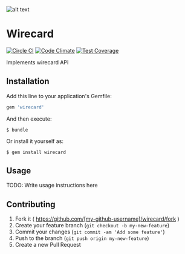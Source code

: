 ![alt text](https://d21buns5ku92am.cloudfront.net/59399/images/195128-FL_Logo.4c_pos-9e9519-medium-1455014952.png "Logo Finleap GmbH")

# Wirecard

[![Circle CI](https://circleci.com/gh/HitFox/wirecard.svg?style=svg)](https://circleci.com/gh/HitFox/wirecard)
[![Code Climate](https://codeclimate.com/github/DominicBreuker/wirecard/badges/gpa.svg)](https://codeclimate.com/github/DominicBreuker/wirecard)
[![Test Coverage](https://codeclimate.com/github/DominicBreuker/wirecard/badges/coverage.svg)](https://codeclimate.com/github/DominicBreuker/wirecard/coverage)

Implements wirecard API

## Installation

Add this line to your application's Gemfile:

```ruby
gem 'wirecard'
```

And then execute:

    $ bundle

Or install it yourself as:

    $ gem install wirecard

## Usage

TODO: Write usage instructions here

## Contributing

1. Fork it ( https://github.com/[my-github-username]/wirecard/fork )
2. Create your feature branch (`git checkout -b my-new-feature`)
3. Commit your changes (`git commit -am 'Add some feature'`)
4. Push to the branch (`git push origin my-new-feature`)
5. Create a new Pull Request
